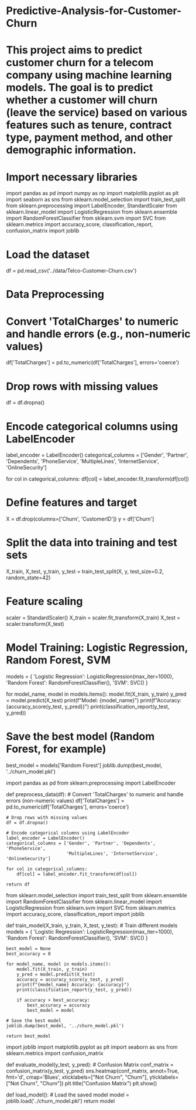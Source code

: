 # Predictive-Analysis-for-Customer-Churn
# This project aims to predict customer churn for a telecom company using machine learning models. The goal is to predict whether a customer will churn (leave the service) based on various features such as tenure, contract type, payment method, and other demographic information.

# Import necessary libraries
import pandas as pd
import numpy as np
import matplotlib.pyplot as plt
import seaborn as sns
from sklearn.model_selection import train_test_split
from sklearn.preprocessing import LabelEncoder, StandardScaler
from sklearn.linear_model import LogisticRegression
from sklearn.ensemble import RandomForestClassifier
from sklearn.svm import SVC
from sklearn.metrics import accuracy_score, classification_report, confusion_matrix
import joblib

# Load the dataset
df = pd.read_csv('../data/Telco-Customer-Churn.csv')

# Data Preprocessing
# Convert 'TotalCharges' to numeric and handle errors (e.g., non-numeric values)
df['TotalCharges'] = pd.to_numeric(df['TotalCharges'], errors='coerce')

# Drop rows with missing values
df = df.dropna()

# Encode categorical columns using LabelEncoder
label_encoder = LabelEncoder()
categorical_columns = ['Gender', 'Partner', 'Dependents', 'PhoneService', 
                       'MultipleLines', 'InternetService', 'OnlineSecurity']

for col in categorical_columns:
    df[col] = label_encoder.fit_transform(df[col])

# Define features and target
X = df.drop(columns=['Churn', 'CustomerID'])
y = df['Churn']

# Split the data into training and test sets
X_train, X_test, y_train, y_test = train_test_split(X, y, test_size=0.2, random_state=42)

# Feature scaling
scaler = StandardScaler()
X_train = scaler.fit_transform(X_train)
X_test = scaler.transform(X_test)

# Model Training: Logistic Regression, Random Forest, SVM
models = {
    'Logistic Regression': LogisticRegression(max_iter=1000),
    'Random Forest': RandomForestClassifier(),
    'SVM': SVC()
}

for model_name, model in models.items():
    model.fit(X_train, y_train)
    y_pred = model.predict(X_test)
    print(f"Model: {model_name}")
    print(f"Accuracy: {accuracy_score(y_test, y_pred)}")
    print(classification_report(y_test, y_pred))

# Save the best model (Random Forest, for example)
best_model = models['Random Forest']
joblib.dump(best_model, '../churn_model.pkl')

import pandas as pd
from sklearn.preprocessing import LabelEncoder

def preprocess_data(df):
    # Convert 'TotalCharges' to numeric and handle errors (non-numeric values)
    df['TotalCharges'] = pd.to_numeric(df['TotalCharges'], errors='coerce')
    
    # Drop rows with missing values
    df = df.dropna()

    # Encode categorical columns using LabelEncoder
    label_encoder = LabelEncoder()
    categorical_columns = ['Gender', 'Partner', 'Dependents', 'PhoneService', 
                           'MultipleLines', 'InternetService', 'OnlineSecurity']

    for col in categorical_columns:
        df[col] = label_encoder.fit_transform(df[col])

    return df

from sklearn.model_selection import train_test_split
from sklearn.ensemble import RandomForestClassifier
from sklearn.linear_model import LogisticRegression
from sklearn.svm import SVC
from sklearn.metrics import accuracy_score, classification_report
import joblib

def train_model(X_train, y_train, X_test, y_test):
    # Train different models
    models = {
        'Logistic Regression': LogisticRegression(max_iter=1000),
        'Random Forest': RandomForestClassifier(),
        'SVM': SVC()
    }
    
    best_model = None
    best_accuracy = 0

    for model_name, model in models.items():
        model.fit(X_train, y_train)
        y_pred = model.predict(X_test)
        accuracy = accuracy_score(y_test, y_pred)
        print(f"{model_name} Accuracy: {accuracy}")
        print(classification_report(y_test, y_pred))
        
        if accuracy > best_accuracy:
            best_accuracy = accuracy
            best_model = model
    
    # Save the best model
    joblib.dump(best_model, '../churn_model.pkl')

    return best_model
import joblib
import matplotlib.pyplot as plt
import seaborn as sns
from sklearn.metrics import confusion_matrix

def evaluate_model(y_test, y_pred):
    # Confusion Matrix
    conf_matrix = confusion_matrix(y_test, y_pred)
    sns.heatmap(conf_matrix, annot=True, fmt='d', cmap='Blues', xticklabels=["Not Churn", "Churn"], yticklabels=["Not Churn", "Churn"])
    plt.title("Confusion Matrix")
    plt.show()

def load_model():
    # Load the saved model
    model = joblib.load('../churn_model.pkl')
    return model

